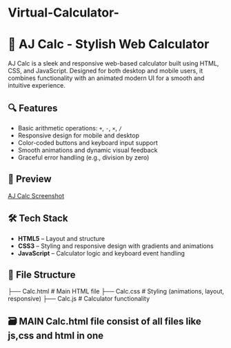 # Virtual-Calculator-
# 🧮 AJ Calc - Stylish Web Calculator

AJ Calc is a sleek and responsive web-based calculator built using HTML, CSS, and JavaScript. Designed for both desktop and mobile users, it combines functionality with an animated modern UI for a smooth and intuitive experience.

## 🔍 Features

- Basic arithmetic operations: `+`, `-`, `×`, `/`
- Responsive design for mobile and desktop
- Color-coded buttons and keyboard input support
- Smooth animations and dynamic visual feedback
- Graceful error handling (e.g., division by zero)

## 📸 Preview

[AJ Calc Screenshot](screenshot.png) 

## 🛠️ Tech Stack

- **HTML5** – Layout and structure
- **CSS3** – Styling and responsive design with gradients and animations
- **JavaScript** – Calculator logic and keyboard event handling

## 📁 File Structure
  ├── Calc.html # Main HTML file 
  ├── Calc.css # Styling (animations, layout, responsive) 
  ├── Calc.js # Calculator functionality 

  ## 🗃️ MAIN Calc.html file consist of all files like js,css and html in one

